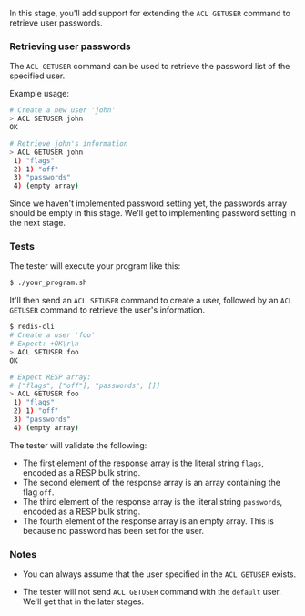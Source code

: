 In this stage, you'll add support for extending the `ACL GETUSER` command to retrieve user passwords.

### Retrieving user passwords

The `ACL GETUSER` command can be used to retrieve the password list of the specified user.

Example usage:

```bash
# Create a new user 'john'
> ACL SETUSER john
OK

# Retrieve john's information
> ACL GETUSER john
 1) "flags"
 2) 1) "off"
 3) "passwords"
 4) (empty array)
```

Since we haven't implemented password setting yet, the passwords array should be empty in this stage. We'll get to implementing password setting in the next stage.

### Tests

The tester will execute your program like this:

```bash
$ ./your_program.sh
```

It'll then send an `ACL SETUSER` command to create a user, followed by an `ACL GETUSER` command to retrieve the user's information.

```bash
$ redis-cli
# Create a user 'foo'
# Expect: +OK\r\n
> ACL SETUSER foo
OK

# Expect RESP array:
# ["flags", ["off"], "passwords", []]
> ACL GETUSER foo
 1) "flags"
 2) 1) "off"
 3) "passwords"
 4) (empty array)
```

The tester will validate the following:

- The first element of the response array is the literal string `flags`, encoded as a RESP bulk string.
- The second element of the response array is an array containing the flag `off`.
- The third element of the response array is the literal string `passwords`, encoded as a RESP bulk string.
- The fourth element of the response array is an empty array. This is because no password has been set for the user.

### Notes

- You can always assume that the user specified in the `ACL GETUSER` exists.

- The tester will not send `ACL GETUSER` command with the `default` user. We'll get that in the later stages.

